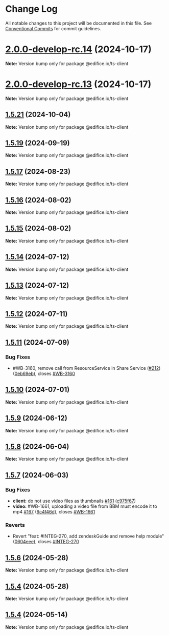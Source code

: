 # Change Log

All notable changes to this project will be documented in this file.
See [Conventional Commits](https://conventionalcommits.org) for commit guidelines.

# [2.0.0-develop-rc.14](https://github.com/edificeio/edifice-frontend-framework/compare/v1.5.21...v2.0.0-develop-rc.14) (2024-10-17)

**Note:** Version bump only for package @edifice.io/ts-client

# [2.0.0-develop-rc.13](https://github.com/edificeio/edifice-frontend-framework/compare/v1.5.21...v2.0.0-develop-rc.13) (2024-10-17)

**Note:** Version bump only for package @edifice.io/ts-client

## [1.5.21](https://github.com/edificeio/edifice-frontend-framework/compare/v1.5.21-develop.0...v1.5.21) (2024-10-04)

**Note:** Version bump only for package @edifice.io/ts-client

## [1.5.19](https://github.com/edificeio/edifice-frontend-framework/compare/v1.5.19-develop.2...v1.5.19) (2024-09-19)

**Note:** Version bump only for package @edifice.io/ts-client

## [1.5.17](https://github.com/edificeio/edifice-frontend-framework/compare/v1.5.17-develop.1...v1.5.17) (2024-08-23)

**Note:** Version bump only for package @edifice.io/ts-client

## [1.5.16](https://github.com/edificeio/edifice-frontend-framework/compare/v1.5.16-develop.0...v1.5.16) (2024-08-02)

**Note:** Version bump only for package @edifice.io/ts-client

## [1.5.15](https://github.com/edificeio/edifice-frontend-framework/compare/v1.5.15-develop.2...v1.5.15) (2024-08-02)

**Note:** Version bump only for package @edifice.io/ts-client

## [1.5.14](https://github.com/edificeio/edifice-frontend-framework/compare/v1.5.14-develop.0...v1.5.14) (2024-07-12)

**Note:** Version bump only for package @edifice.io/ts-client

## [1.5.13](https://github.com/edificeio/edifice-frontend-framework/compare/v1.5.13-develop.2...v1.5.13) (2024-07-12)

**Note:** Version bump only for package @edifice.io/ts-client

## [1.5.12](https://github.com/edificeio/edifice-frontend-framework/compare/v1.5.12-develop.2...v1.5.12) (2024-07-11)

**Note:** Version bump only for package @edifice.io/ts-client

## [1.5.11](https://github.com/edificeio/edifice-frontend-framework/compare/v1.5.10...v1.5.11) (2024-07-09)

### Bug Fixes

- #WB-3160, remove call from ResourceService in Share Service ([#212](https://github.com/edificeio/edifice-frontend-framework/issues/212)) ([0eb69eb](https://github.com/edificeio/edifice-frontend-framework/commit/0eb69ebc4ed2e0b9d618d411acd4e399920ff85c)), closes [#WB-3160](https://github.com/edificeio/edifice-frontend-framework/issues/WB-3160)

## [1.5.10](https://github.com/edificeio/edifice-frontend-framework/compare/v1.5.10-develop.7...v1.5.10) (2024-07-01)

**Note:** Version bump only for package @edifice.io/ts-client

## [1.5.9](https://github.com/edificeio/edifice-frontend-framework/compare/v1.5.9-develop.5...v1.5.9) (2024-06-12)

**Note:** Version bump only for package @edifice.io/ts-client

## [1.5.8](https://github.com/edificeio/edifice-frontend-framework/compare/v1.5.8-develop.1...v1.5.8) (2024-06-04)

**Note:** Version bump only for package @edifice.io/ts-client

## [1.5.7](https://github.com/edificeio/edifice-frontend-framework/compare/v1.5.5...v1.5.7) (2024-06-03)

### Bug Fixes

- **client:** do not use video files as thumbnails [#161](https://github.com/edificeio/edifice-frontend-framework/issues/161) ([c975f67](https://github.com/edificeio/edifice-frontend-framework/commit/c975f67b48720607842439c755626a73e636c74d))
- **video:** #WB-1661, uploading a video file from BBM must encode it to mp4 [#167](https://github.com/edificeio/edifice-frontend-framework/issues/167) ([6c4f46d](https://github.com/edificeio/edifice-frontend-framework/commit/6c4f46de669e3caba994092433674b90b210ce06)), closes [#WB-1661](https://github.com/edificeio/edifice-frontend-framework/issues/WB-1661)

### Reverts

- Revert "feat: #INTEG-270, add zendeskGuide and remove help module" ([0604eee](https://github.com/edificeio/edifice-frontend-framework/commit/0604eee9cd3b52785052936864ea866d43e8422c)), closes [#INTEG-270](https://github.com/edificeio/edifice-frontend-framework/issues/INTEG-270)

## [1.5.6](https://github.com/edificeio/edifice-frontend-framework/compare/v1.5.4-develop.22...v1.5.6) (2024-05-28)

**Note:** Version bump only for package @edifice.io/ts-client

## [1.5.4](https://github.com/edificeio/edifice-frontend-framework/compare/v1.5.4-develop.22...v1.5.4) (2024-05-28)

**Note:** Version bump only for package @edifice.io/ts-client

## [1.5.4](https://github.com/edificeio/edifice-frontend-framework/compare/v1.5.4-develop.7...v1.5.4) (2024-05-14)

**Note:** Version bump only for package @edifice.io/ts-client
